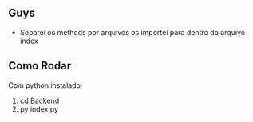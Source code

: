 ## Guys
* Separei os methods por arquivos os importei para dentro do arquivo index

## Como Rodar
Com python instalado
1. cd Backend
2. py index.py



